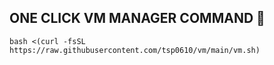 ## ONE CLICK VM MANAGER COMMAND 🚀
```bash <(curl -fsSL https://raw.githubusercontent.com/tsp0610/vm/main/vm.sh)```
